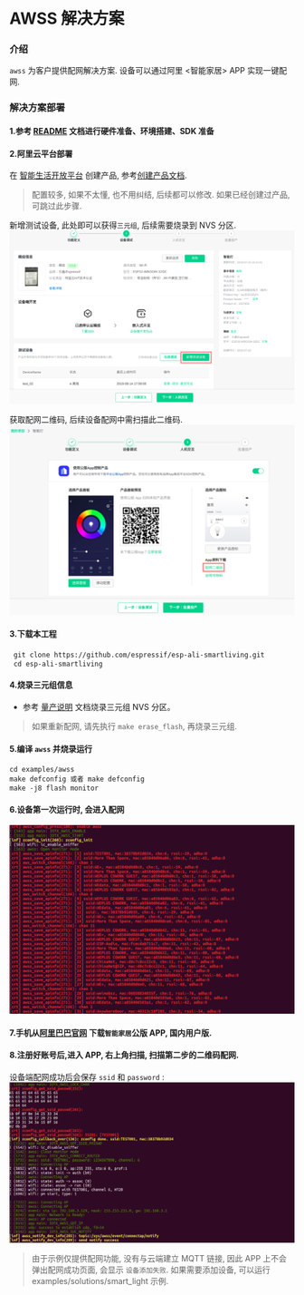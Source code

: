 # AWSS 解决方案

### 介绍
`awss` 为客户提供配网解决方案. 设备可以通过阿里 <智能家居> APP 实现一键配网.

### 解决方案部署
#### 1.参考 [README](../../README.md) 文档进行硬件准备、环境搭建、SDK 准备

#### 2.阿里云平台部署  
在 [智能生活开放平台](https://living.aliyun.com/#/) 创建产品, 参考[创建产品文档](https://living.aliyun.com/doc#readygo.html).
> 配置较多, 如果不太懂, 也不用纠结, 后续都可以修改.
> 如果已经创建过产品, 可跳过此步骤.

新增测试设备, 此处即可以获得`三元组`, 后续需要烧录到 NVS 分区.
![](_static/p2.png)

获取配网二维码, 后续设备配网中需扫描此二维码.
![](_static/p3.png)


#### 3.下载本工程
   ```
    git clone https://github.com/espressif/esp-ali-smartliving.git
    cd esp-ali-smartliving
   ```

#### 4.烧录三元组信息  
- 参考 [量产说明](../../config/mass_mfg/README.md) 文档烧录三元组 NVS 分区。

> 如果重新配网, 请先执行 `make erase_flash`, 再烧录三元组.

#### 5.编译 `awss` 并烧录运行
```
cd examples/awss
make defconfig 或者 make defconfig
make -j8 flash monitor
```

#### 6.设备第一次运行时, 会进入配网

![](_static/p4.png)

#### 7.手机从[阿里巴巴官网](https://living.aliyun.com/doc#muti-app.html) 下载`智能家居`公版 APP, 国内用户版.

#### 8.注册好账号后,进入 APP, 右上角扫描, 扫描第二步的二维码配网.  
设备端配网成功后会保存 `ssid` 和 `password` :
![](_static/p5.png)

> 由于示例仅提供配网功能, 没有与云端建立 MQTT 链接, 因此 APP 上不会弹出配网成功页面, 会显示 `设备添加失败`. 如果需要添加设备, 可以运行 examples/solutions/smart_light 示例.